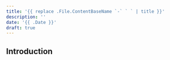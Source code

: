 ```yaml
---
title: '{{ replace .File.ContentBaseName `-` ` ` | title }}'
description: ''
date: '{{ .Date }}'
draft: true
---
```


## Introduction
